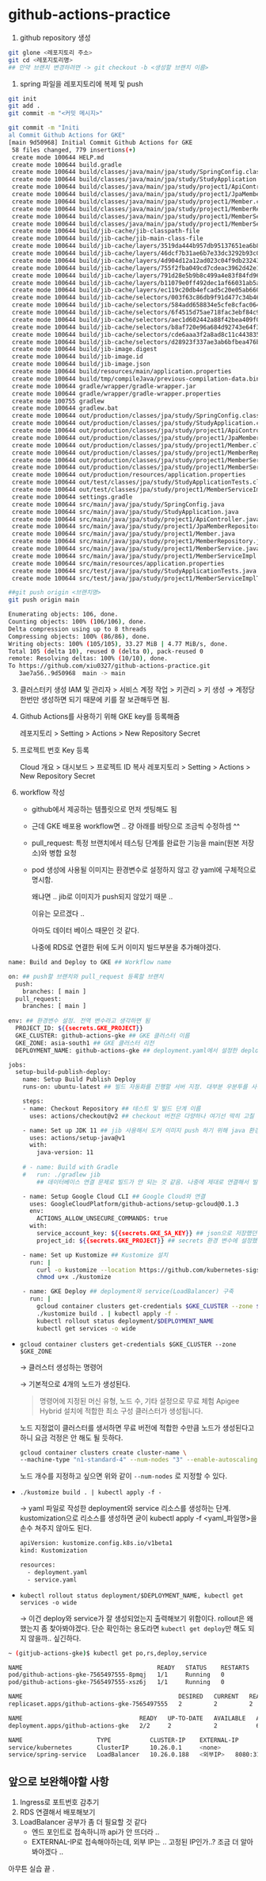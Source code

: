 # github-actions-practice

1. github repository 생성

```bash
git glone <레포지토리 주소>
git cd <레포지토리명>
## 만약 브랜치 변경하려면 -> git checkout -b <생성할 브랜치 이름>
```

1. spring 파일을 레포지토리에 복제 및 push

```bash
git init
git add .
git commit -m "<커밋 메시지>"

git commit -m "Initi
al Commit Github Actions for GKE"
[main 9d50968] Initial Commit Github Actions for GKE
 58 files changed, 779 insertions(+)
 create mode 100644 HELP.md
 create mode 100644 build.gradle
 create mode 100644 build/classes/java/main/jpa/study/SpringConfig.class
 create mode 100644 build/classes/java/main/jpa/study/StudyApplication.class
 create mode 100644 build/classes/java/main/jpa/study/project1/ApiController.class
 create mode 100644 build/classes/java/main/jpa/study/project1/JpaMemberRepository.class
 create mode 100644 build/classes/java/main/jpa/study/project1/Member.class
 create mode 100644 build/classes/java/main/jpa/study/project1/MemberRepository.class
 create mode 100644 build/classes/java/main/jpa/study/project1/MemberService.class
 create mode 100644 build/classes/java/main/jpa/study/project1/MemberServiceImpl.class
 create mode 100644 build/jib-cache/jib-classpath-file
 create mode 100644 build/jib-cache/jib-main-class-file
 create mode 100644 build/jib-cache/layers/3519da444b957db95137651ea6b81c5c17eb8fa12741e28bcd79a2b30edefca0/80b14830e8e3657bf518780c48e9de6d7560869afac5212dee4367e9e4dbe7f0
 create mode 100644 build/jib-cache/layers/46dcf7b31ae6b7e33dc3292b93c01d64a750fbd234e2598201ff5fa3ff874160/e2f3ee2ed9901ad3e884a3dfe6d8a936ab23918ec454a826fc0fde7f7d7efddd
 create mode 100644 build/jib-cache/layers/4d904d12a12ad023c04f9db23243641a0a8534cb59133167f0765817d2dad750/32df6d48ab0c9bf35972361cec183e074c0d5a9796598a5a781cae7fdba7445c
 create mode 100644 build/jib-cache/layers/755f2fba049cd7cdeac3962d42e1264a7f886d28a3539962bf23d9d0d1a0c7a1/aa43a23cd92479e93e9629eef1941d7b280557db6024e617b141bf54a5208faf
 create mode 100644 build/jib-cache/layers/791d28e5b9b8c499a4e83f84fd966d450c773eb1997af2bba9b2722a43388af3/3ec9a9fc9f080e751f4ad6b011685a9367edf7c67550637e89fecccecffb6c74
 create mode 100644 build/jib-cache/layers/b11079e0ff492dec1af66031ab5a7773283de96a5d741a62b583d9f5abee6927/b22d3e6ed9f3666db585054e741fae934936249ce15da28e511a0fe3ae2599fa
 create mode 100644 build/jib-cache/layers/ec119c20db4efcad5c20e05ab660f5eeb9260335d8b5dc82e6b9fea38a56bedf/863a0545f63fd81fc33cda8743fab0701418d53601f93e8de5d4840474f04f68
 create mode 100644 build/jib-cache/selectors/003f63c86db9f91d477c34b4607e9f57c666eb2cc4691bd236f2bfbee0c0489b
 create mode 100644 build/jib-cache/selectors/584add658834e5cfe8cfac064d4f01bcc0f5af8ed662d2875a315f72f167484f
 create mode 100644 build/jib-cache/selectors/6f4515d75ae718fac3ebf84c96b18ffb392158ab1027b40463b7fc4d37ae9062
 create mode 100644 build/jib-cache/selectors/aec1d602442a88f42bea409f0a0817f2f007725084f7cde9e39de46c8f7a94c9
 create mode 100644 build/jib-cache/selectors/b8af720e96a684d92743e64f3668ef61ffbaafa1d117026180bf2f577112725f
 create mode 100644 build/jib-cache/selectors/cde6aaa3f2a8ad8c11c443835a5933bff1a1dc6c4d4731debc7168e48c015594
 create mode 100644 build/jib-cache/selectors/d28923f337ae3ab6bfbea476b48e338e189722340a6095146f302db51ce32ff3
 create mode 100644 build/jib-image.digest
 create mode 100644 build/jib-image.id
 create mode 100644 build/jib-image.json
 create mode 100644 build/resources/main/application.properties
 create mode 100644 build/tmp/compileJava/previous-compilation-data.bin
 create mode 100644 gradle/wrapper/gradle-wrapper.jar
 create mode 100644 gradle/wrapper/gradle-wrapper.properties
 create mode 100755 gradlew
 create mode 100644 gradlew.bat
 create mode 100644 out/production/classes/jpa/study/SpringConfig.class
 create mode 100644 out/production/classes/jpa/study/StudyApplication.class
 create mode 100644 out/production/classes/jpa/study/project1/ApiController.class
 create mode 100644 out/production/classes/jpa/study/project1/JpaMemberRepository.class
 create mode 100644 out/production/classes/jpa/study/project1/Member.class
 create mode 100644 out/production/classes/jpa/study/project1/MemberRepository.class
 create mode 100644 out/production/classes/jpa/study/project1/MemberService.class
 create mode 100644 out/production/classes/jpa/study/project1/MemberServiceImpl.class
 create mode 100644 out/production/resources/application.properties
 create mode 100644 out/test/classes/jpa/study/StudyApplicationTests.class
 create mode 100644 out/test/classes/jpa/study/project1/MemberServiceImplTest.class
 create mode 100644 settings.gradle
 create mode 100644 src/main/java/jpa/study/SpringConfig.java
 create mode 100644 src/main/java/jpa/study/StudyApplication.java
 create mode 100644 src/main/java/jpa/study/project1/ApiController.java
 create mode 100644 src/main/java/jpa/study/project1/JpaMemberRepository.java
 create mode 100644 src/main/java/jpa/study/project1/Member.java
 create mode 100644 src/main/java/jpa/study/project1/MemberRepository.java
 create mode 100644 src/main/java/jpa/study/project1/MemberService.java
 create mode 100644 src/main/java/jpa/study/project1/MemberServiceImpl.java
 create mode 100644 src/main/resources/application.properties
 create mode 100644 src/test/java/jpa/study/StudyApplicationTests.java
 create mode 100644 src/test/java/jpa/study/project1/MemberServiceImplTest.java
```

```bash
##git push origin <브랜치명>
git push origin main

Enumerating objects: 106, done.
Counting objects: 100% (106/106), done.
Delta compression using up to 8 threads
Compressing objects: 100% (86/86), done.
Writing objects: 100% (105/105), 33.27 MiB | 4.77 MiB/s, done.
Total 105 (delta 10), reused 0 (delta 0), pack-reused 0
remote: Resolving deltas: 100% (10/10), done.
To https://github.com/xiu0327/github-actions-practice.git
   3ae7a56..9d50968  main -> main
```

3. 클러스터키 생성
    IAM 및 관리자 > 서비스 계정
    작업 > 키관리 > 키 생성
    → 계정당 한번만 생성하면 되기 때문에 키를 잘 보관해두면 됨.

4. Github Actions를 사용하기 위해 GKE key를 등록해줌
    
    레포지토리 > Setting > Actions > New Repository Secret
    
5. 프로젝트 번호 Key 등록
    
    Cloud 개요 > 대시보드 > 프로젝트 ID 복사
    레포지토리 > Setting > Actions > New Repository Secret
    
6. workflow 작성
    - github에서 제공하는 템플릿으로 먼저 셋팅해도 됨
    - 근데 GKE 배포용 workflow면 .. 걍 아래를 바탕으로 조금씩 수정하셈 ^^
    - pull_request: 특정 브랜치에서 테스팅 단계를 완료한 기능을 main(원본 저장소)와 병합 요청
    - pod 생성에 사용될 이미지는 환경변수로 설정하지 않고 걍 yaml에 구체적으로 명시함.
        
        왜냐면 .. jib로 이미지가 push되지 않았기 때문 ..
        
        이유는 모르겠다 ..
        
        아마도 데이터 베이스 때문인 것 같다.
        
        나중에 RDS로 연결한 뒤에 도커 이미지 빌드부분을 추가해야겠다.
        

```bash
name: Build and Deploy to GKE ## Workflow name

on: ## push할 브랜치와 pull_request 등록할 브랜치
  push:
    branches: [ main ]
  pull_request:
    branches: [ main ]
  
env: ## 환경변수 설정. 전역 변수라고 생각하면 됨
  PROJECT_ID: ${{secrets.GKE_PROJECT}}
  GKE_CLUSTER: github-actions-gke ## GKE 클러스터 이름
  GKE_ZONE: asia-south1 ## GKE 클러스터 리전
  DEPLOYMENT_NAME: github-actions-gke ## deployment.yaml에서 설정한 deployment name

jobs:
  setup-build-publish-deploy:
    name: Setup Build Publish Deploy
    runs-on: ubuntu-latest ## 빌드 자동화를 진행할 서버 지정. 대부분 우분투를 사용.

    steps:
    - name: Checkout Repository ## 테스트 및 빌드 단계 이름
      uses: actions/checkout@v2 ## checkout 버전은 다양하나 여기선 딱히 고칠 필요 없음

    - name: Set up JDK 11 ## jib 사용해서 도커 이미지 push 하기 위해 java 환경 세팅
      uses: actions/setup-java@v1
      with:
        java-version: 11
      
    # - name: Build with Gradle
    #   run: ./gradlew jib
		## 데이터베이스 연결 문제로 빌드가 안 되는 것 같음. 나중에 제대로 연결해서 빌드해볼 것.

    - name: Setup Google Cloud CLI ## Google Cloud와 연결
      uses: GoogleCloudPlatform/github-actions/setup-gcloud@0.1.3
      env:
        ACTIONS_ALLOW_UNSECURE_COMMANDS: true
      with:
        service_account_key: ${{secrets.GKE_SA_KEY}} ## json으로 저장했던 key
        project_id: ${{secrets.GKE_PROJECT}} ## secrets 환경 변수에 설정했던 프로젝트 ID

    - name: Set up Kustomize ## Kustomize 설치
      run: |
        curl -o kustomize --location https://github.com/kubernetes-sigs/kustomize/releases/download/v3.1.0/kustomize_3.1.0_linux_amd64
        chmod u+x ./kustomize

    - name: GKE Deploy ## deployment와 service(LoadBalancer) 구축
      run: |
        gcloud container clusters get-credentials $GKE_CLUSTER --zone $GKE_ZONE
        ./kustomize build . | kubectl apply -f -
        kubectl rollout status deployment/$DEPLOYMENT_NAME
        kubectl get services -o wide
```

- `gcloud container clusters get-credentials $GKE_CLUSTER --zone $GKE_ZONE`
    
    → 클러스터 생성하는 명령어
    
    → 기본적으로 4개의 노드가 생성된다.
    
    > 명령어에 지정된 머신 유형, 노드 수, 기타 설정으로 무료 체험 Apigee Hybrid 설치에 적합한 최소 구성 클러스터가 생성됩니다.
    > 

    노드 지정없이 클러스터를 생서하면 무료 버전에 적합한 수만큼 노드가 생성된다고 하니 요금 걱정은 안 해도 될 듯하다.

    ```bash
    gcloud container clusters create cluster-name \
    --machine-type "n1-standard-4" --num-nodes "3" --enable-autoscaling --min-nodes "3" --max-nodes "6"
    ```

    노드 개수를 지정하고 싶으면 위와 같이 `--num-nodes` 로 지정할 수 있다.
    
    
 - `./kustomize build . | kubectl apply -f -`
    
    → yaml 파일로 작성한 deployment와 service 리소스를 생성하는 단계. kustomization으로 리소스를 생성하면 굳이 kubectl apply -f <yaml_파일명>을 손수 쳐주지 않아도 된다. 
    
    ```bash
    apiVersion: kustomize.config.k8s.io/v1beta1
    kind: Kustomization
    
    resources:
      - deployment.yaml
      - service.yaml
    ```
    
- `kubectl rollout status deployment/$DEPLOYMENT_NAME, kubectl get services -o wide`
    
    → 이건 deploy와 service가 잘 생성되었는지 출력해보기 위함이다. rollout은 왜 했는지 좀 찾아봐야겠다. 단순 확인하는 용도라면 `kubectl get deploy`만 해도 되지 않을까.. 싶긴하다.
    

```bash
~ (gitjub-actions-gke)$ kubectl get po,rs,deploy,service

NAME                                      READY   STATUS    RESTARTS   AGE
pod/github-actions-gke-7565497555-8pmqj   1/1     Running   0          6m33s
pod/github-actions-gke-7565497555-xsz6j   1/1     Running   0          6m33s

NAME                                            DESIRED   CURRENT   READY   AGE
replicaset.apps/github-actions-gke-7565497555   2         2         2       6m34s

NAME                                 READY   UP-TO-DATE   AVAILABLE   AGE
deployment.apps/github-actions-gke   2/2     2            2           6m34s

NAME                     TYPE           CLUSTER-IP    EXTERNAL-IP      PORT(S)          AGE
service/kubernetes       ClusterIP      10.26.0.1     <none>           443/TCP          140m
service/spring-service   LoadBalancer   10.26.0.188   <외부IP>   8080:31928/TCP   6m37s
```

## 앞으로 보완해야할 사항

1. Ingress로 포트번호 감추기
2. RDS 연결해서 배포해보기
3. LoadBalancer 공부가 좀 더 필요할 것 같다
    - 엔드 포인트로 접속하니까 api가 안 뜨더라 ..
    - EXTERNAL-IP로 접속해야하는데, 외부 IP는 .. 고정된 IP인가..? 조금 더 알아봐야겠다 ..
    

아무튼 실습 끝 .
